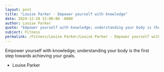 ```yaml
---
layout: post
title: "Louise Parker - Empower yourself with knowledge"
date: 2024-12-28 12:00:00 -0000
author: Louise Parker
quote: "Empower yourself with knowledge; understanding your body is the first step towards achieving your goals."
subject: Fitness
permalink: /Fitness/Louise Parker/Louise Parker - Empower yourself with knowledge
---
```


Empower yourself with knowledge; understanding your body is the first step towards achieving your goals.

- Louise Parker
